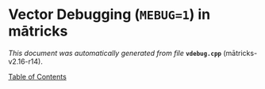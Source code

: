 
# Vector Debugging (`MEBUG=1`) in mātricks
_This document was automatically generated from file_ **`vdebug.cpp`** (mātricks-v2.16-r14).


[Table of Contents](README.md)
